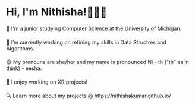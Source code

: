 # Hi, I'm Nithisha!👋👩🏾

🏫 I'm a junior studying Computer Science at the University of Michigan. <br>
#### 
🌱 I’m currently working on refining my skills in Data Structres and Algorithms. <br>
#### 
😄 My pronouns are she/her and my name is pronounced Ni - th ("th" as in think) - eesha. <br>
#### 
🥽 I enjoy working on XR projects! <br>
#### 
🔍 Learn more about my projects @ https://nithishakumar.github.io/ <br>

